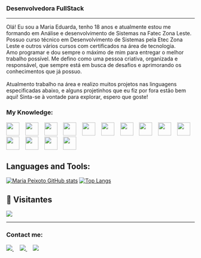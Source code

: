 <h3>Desenvolvedora FullStack</h3>

<hr>
  Olá! Eu sou a Maria Eduarda, tenho 18 anos e atualmente estou me formando em Análise e desenvolvimento de Sistemas na Fatec Zona Leste. Possuo curso técnico em Desenvolvimento de Sistemas pela Etec Zona Leste e outros vários cursos com certificados na área de tecnologia.<br>
  Amo programar e dou sempre o máximo de mim para entregar o melhor trabalho possível.
  Me defino como uma pessoa criativa, organizada e responsável, que sempre está em busca de desafios e aprimorando os conhecimentos que já possuo.<br/><br/>
Atualmento trabalho na área e realizo muitos projetos nas linguagens especificadas abaixo, e alguns projetinhos que eu fiz por fora estão bem aqui! Sinta-se à vontade para explorar, espero que goste!
</p>

### My Knowledge:
<div>
  <img src="https://cdn-icons-png.flaticon.com/512/1051/1051277.png" width="35" heigth="35">&nbsp;&nbsp;&nbsp;
  <img src="https://logospng.org/download/css-3/logo-css-3-2048.png" width="35" heigth="35">&nbsp;&nbsp;&nbsp;
  <img src="https://logospng.org/download/javascript/logo-javascript-1024.png" width="35" heigth="35">&nbsp;&nbsp;&nbsp;
  <img src="https://logospng.org/download/php/logo-php-1024.png" width="35" heigth="35">&nbsp;&nbsp;&nbsp;
  <img src="https://cdn-icons-png.flaticon.com/512/226/226777.png" width="35" heigth="35">&nbsp;&nbsp;&nbsp;
  <img src="https://cdn.iconscout.com/icon/free/png-512/react-1-282599.png" width="35" heigth="35">&nbsp;&nbsp;&nbsp;
  <img src="https://logodix.com/logo/840687.png" width="35" heigth="35">&nbsp;&nbsp;&nbsp;
  <img width="35" heigth="35" src="https://cdn-icons-png.flaticon.com/512/5968/5968322.png"/>&nbsp;&nbsp;&nbsp;
  <img src="https://upload.wikimedia.org/wikipedia/commons/thumb/9/9a/Laravel.svg/1969px-Laravel.svg.png" width="35" heigth="35">&nbsp;&nbsp;&nbsp;
  <img src="https://git-scm.com/images/logos/downloads/Git-Icon-1788C.png" width="35" heigth="35">&nbsp;&nbsp;&nbsp;
  <img src="https://img.freepik.com/icones-gratis/dactilografado_318-698173.jpg" width="35" heigth="35">&nbsp;&nbsp;&nbsp;
  <img width="35" heigth="35" src="https://upload.wikimedia.org/wikipedia/commons/thumb/b/b2/Bootstrap_logo.svg/1280px-Bootstrap_logo.svg.png"/>&nbsp;&nbsp;&nbsp;
  <img width="35" heigth="35" src="https://seeklogo.com/images/J/jquery-logo-CFE6ECE363-seeklogo.com.png"/>&nbsp;&nbsp;&nbsp;
  <img width="35" heigth="35" src="https://upload.wikimedia.org/wikipedia/commons/4/4c/Typescript_logo_2020.svg"/>&nbsp;&nbsp;&nbsp;
</div>

## Languages and Tools:
[![Maria Peixoto GitHub stats](https://github-readme-stats.vercel.app/api?username=mariacpeixoto&theme=react&locale=en&border_radius=5&hide_border=true)](https://github.com/mariacpeixoto/github-readme-stats)
[![Top Langs](https://github-readme-stats.vercel.app/api/top-langs?username=mariacpeixoto&layout=compact&theme=react&locale=en&border_radius=5&hide_border=true)](https://github.com/mariacpeixoto/github-readme-stats)

<h2>🧑 Visitantes </h2>
 
 <img src="https://profile-counter.glitch.me/catmiih/count.svg" />
<hr>

### Contact me:

<p align="left">
 <a href="https://github.com/mariacpeixoto" target="_blank" alt="Github">
    <img src="https://img.shields.io/badge/-Github-242424?style=for-the-badge&logo=Github&logoColor=white">
</a>&nbsp;&nbsp;&nbsp;

<a href="https://www.linkedin.com/in/mariacpeixoto/" target="_blank" alt="Linkedin">
  <img src="https://img.shields.io/badge/-Linkedin-0e76a8?style=for-the-badge&logo=Linkedin&logoColor=white" />
</a>&nbsp;&nbsp;&nbsp;

<a href="mailto:mariacpeixoto18@gmail.com" target="_blank" alt="Gmail">
  <img src="https://img.shields.io/badge/-Gmail-cc3838?style=for-the-badge&logo=Gmail&logoColor=white" />
</a>
</p>
